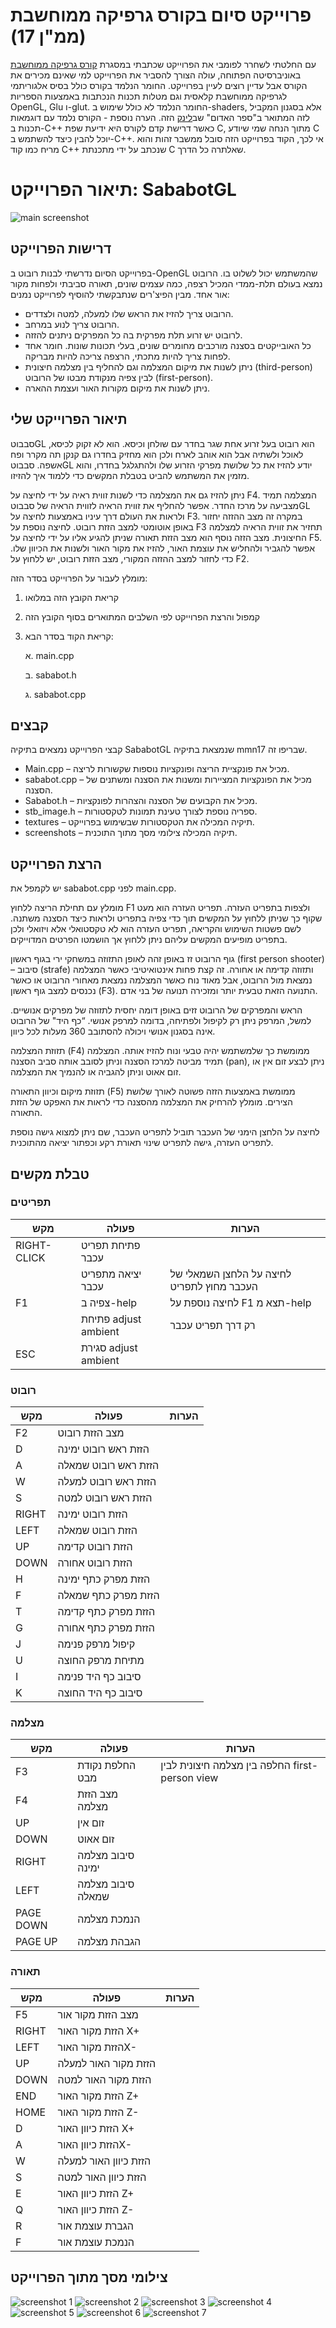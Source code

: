 # פרוייקט סיום בקורס גרפיקה ממוחשבת (ממ"ן 17)
עם החלטתי לשחרר לפומבי את הפרוייקט שכתבתי במסגרת [קורס גרפיקה ממוחשבת](https://www.openu.ac.il/courses/20562.htm) באוניברסיטה הפתוחה, עולה הצורך להסביר את הפרוייקט למי שאינם מכירים את הקורס אבל עדיין רוצים לעיין בפרוייקט. החומר הנלמד בקורס כולל בסיס אלגוריתמי לגרפיקה ממוחשבת קלאסית וגם מטלות תכנות הנכתבות באמצעות הספריות OpenGL, Glu ו-glut. החומר הנלמד לא כולל שימוש ב-shaders, אלא בסגנון המקביל לזה המתואר ב"ספר האדום" שב[לינק](https://www.glprogramming.com/red/) הזה. הערה נוספת - הקורס נלמד עם דוגמאות תכנות ב-C++ כאשר דרישת קדם לקורס היא ידיעת שפת C, מתוך הנחה שמי שיודע C יוכל להבין כיצד להשתמש ב-C++. אי לכך, הקוד בפרוייקט הזה סובל ממשבר זהות והוא מריח כמו קוד C++ שנכתב על ידי מתכנתת C שאלתרה כל הדרך.

# תיאור הפרוייקט: SababotGL
![main screenshot](/mmn17/screenshots/Screenshot%20from%202022-08-10%2014-54-38.png?raw=true)
## דרישות הפרוייקט
בפרוייקט הסיום נדרשתי לבנות רובוט ב-OpenGL שהמשתמש יכול לשלוט בו. הרובוט נמצא בעולם תלת-ממדי המכיל רצפה, כמה עצמים שונים, תאורה סביבתי ולפחות מקור אור אחד. מבין הפיצ'רים שנתבקשתי להוסיף לפרוייקט נמנים:
 - הרובוט צריך להזיז את הראש שלו למעלה, למטה ולצדדים.
 - הרובוט צריך לנוע במרחב.
 - לרובוט יש זרוע תלת מפרקית בה כל המפרקים ניתנים להזזה.
 - כל האובייקטים בסצנה מורכבים מחומרים שונים, בעלי תכונות שונות. חומר אחד לפחות צריך להיות מתכתי, הרצפה צריכה להיות מבריקה.
 - ניתן לשנות את מיקום המצלמה וגם להחליף בין מצלמה חיצונית (third-person) לבין צפיה מנקודת מבטו של הרובוט (first-person).
 - ניתן לשנות את מיקום מקורות האור ועצמת ההארה.

## תיאור הפרוייקט שלי
סבבוטGL הוא רובוט בעל זרוע אחת שגר בחדר עם שולחן וכיסא. הוא לא זקוק לכיסא, לאוכל ולשתיה אבל הוא אוהב לארח ולכן הוא מחזיק בחדרו גם קנקן תה מקרר ופח אשפה. סבבוטGL יודע להזיז את כל שלושת מפרקי הזרוע שלו ולהתגלגל בחדרו, והוא מזמין את המשתמש להביט בטבלת המקשים כדי ללמוד איך להזיזו.

ניתן להזיז גם את המצלמה כדי לשנות זווית ראיה על ידי לחיצה על F4. המצלמה תמיד מצביעה על מרכז החדר. אפשר להחליף את זווית הראיה לזווית הראיה של סבבוטGL ולראות את העולם דרך עיניו באמצעות לחיצה על F3. במקרה זה מצב ההזזה יחזור באופן אוטומטי למצב הזזת רובוט. לחיצה נוספת על F3 תחזיר את זווית הראיה למצלמה החיצונית.
מצב הזזה נוסף הוא מצב הזזת תאורה שניתן להגיע אליו על ידי לחיצה על F5. אפשר להגביר ולהחליש את עוצמת האור, להזיז את מקור האור ולשנות את הכיוון שלו.
כדי לחזור למצב ההזזה המקורי, מצב הזזת רובוט, יש ללחוץ על F2.

מומלץ לעבור על הפרוייקט בסדר הזה:
1. קריאת הקובץ הזה במלואו
2. קמפול והרצת הפרוייקט לפי השלבים המתוארים בסוף הקובץ הזה
3. קריאת הקוד בסדר הבא:
       
    א. main.cpp

    ב. sababot.h

    ג. sababot.cpp
    
## קבצים
קבצי הפרוייקט נמצאים בתיקיה SababotGL שנמצאת בתיקיה mmn17 שבריפו זה.
- Main.cpp – מכיל את פונקציית הריצה ופונקציות נוספות שקשורות לריצה.
- sababot.cpp – מכיל את הפונקציות המציירות ומשנות את הסצנה ומשתנים של הסצנה.
- Sababot.h – מכיל את הקבועים של הסצנה והצהרות לפונקציות.
- stb_image.h – ספריה נוספת לצורך טעינת תמונות לטקסטורות.
- textures – תיקיה המכילה את הטקסטורות שבשימוש בפרוייקט.
- screenshots – תיקיה המכילה צילומי מסך מתוך התוכנית.

## הרצת הפרוייקט
יש לקמפל את sababot.cpp לפני main.cpp.

מומלץ עם תחילת הריצה ללחוץ F1 ולצפות בתפריט העזרה. תפריט העזרה הוא מעט שקוף כך שניתן ללחוץ על המקשים תוך כדי צפיה בתפריט ולראות כיצד הסצנה משתנה. לשם פשטות השימוש והקריאה, תפריט העזרה הוא לא טקסטואלי אלא ויזואלי ולכן בתפריט מופיעים המקשים עליהם ניתן ללחוץ אך הושמטו הפרטים המדוייקים.

גוף הרובוט זז באופן זהה לאופן התזוזה במשחקי ירי בגוף ראשון (first person shooter) – סיבוב (strafe) ותזוזה קדימה או אחורה. זה קצת פחות אינטואיטיבי כאשר המצלמה נמצאת מול הרובוט, אבל מאוד נוח כאשר המצלמה נמצאת מאחורי הרובוט או כאשר נכנסים למצב גוף ראשון (F3). התנועה הזאת טבעית יותר ומזכירה תנועה של בני אדם.

הראש והמפרקים של הרובוט זזים באופן דומה יחסית לתזוזה של מפרקים אנושיים. למשל, המרפק ניתן רק לקיפול ולפתיחה, בדומה למרפק אנושי. “כף היד" של הרובוט אינה בסגנון אנושי ויכולה להסתובב 360 מעלות לכל כיוון.

תזוזת המצלמה (F4) ממומשת כך שלמשתמש יהיה טבעי ונוח להזיז אותה. המצלמה תמיד מביטה למרכז הסצנה וניתן לסובב אותה סביב הסצנה (pan), ניתן לבצע זום אין או זום אאוט וניתן להגביה או להנמיך את המצלמה.

תזוזת מיקום וכיוון התאורה (F5) ממומשת באמצעות הזזה פשוטה לאורך שלושת הצירים. מומלץ להרחיק את המצלמה מהסצנה כדי לראות את האפקט של הזזת התאורה. 

לחיצה על הלחצן הימני של העכבר תוביל לתפריט העכבר, שם ניתן למצוא גישה נוספת לתפריט העזרה, גישה לתפריט שינוי תאורת רקע וכפתור יציאה מהתוכנית.

## טבלת מקשים
### תפריטים
| מקש         | פעולה                | הערות                                      |
|-------------|----------------------|--------------------------------------------|
| RIGHT-CLICK | פתיחת תפריט עכבר     |                                            |
|             | יציאה מתפריט עכבר    | לחיצה על הלחצן השמאלי של העכבר מחוץ לתפריט |
| F1          | צפיה ב-help          | לחיצה נוספת על F1 תצא מ-help               |
|             | פתיחת adjust ambient | רק דרך תפריט עכבר                          |
| ESC         | סגירת adjust ambient |                                            |

### רובוט
| מקש   | פעולה                | הערות |
|-------|----------------------|-------|
|    F2 | מצב הזזת רובוט       |       |
| D     | הזזת ראש רובוט ימינה |       |
| A     | הזזת ראש רובוט שמאלה |       |
| W     | הזזת ראש רובוט למעלה |       |
| S     | הזזת ראש רובוט למטה  |       |
| RIGHT | הזזת רובוט ימינה     |       |
| LEFT  | הזזת רובוט שמאלה     |       |
| UP    | הזזת רובוט קדימה     |       |
| DOWN  | הזזת רובוט אחורה     |       |
| H     | הזזת מפרק כתף ימינה  |       |
| F     | הזזת מפרק כתף שמאלה  |       |
| T     | הזזת מפרק כתף קדימה  |       |
| G     | הזזת מפרק כתף אחורה  |       |
| J     | קיפול מרפק פנימה     |       |
| U     | מתיחת מרפק החוצה     |       |
| I     | סיבוב כף היד פנימה   |       |
| K     | סיבוב כף היד החוצה   |       |
### מצלמה
| מקש       | פעולה             | הערות                                          |
|-----------|-------------------|------------------------------------------------|
| F3        | החלפת נקודת מבט   | החלפה בין מצלמה חיצונית לבין first-person view |
| F4        | מצב הזזת מצלמה    |                                                |
| UP        | זום אין           |                                                |
| DOWN      | זום אאוט          |                                                |
| RIGHT     | סיבוב מצלמה ימינה |                                                |
| LEFT      | סיבוב מצלמה שמאלה |                                                |
| PAGE DOWN | הנמכת מצלמה       |                                                |
| PAGE UP   | הגבהת מצלמה       |                                                |
### תאורה
| מקש   | פעולה                 | הערות |
|-------|-----------------------|-------|
| F5    | מצב הזזת מקור אור     |       |
| RIGHT | הזזת מקור האור X+     |       |
| LEFT  | הזזת מקור האורX-      |       |
| UP    | הזזת מקור האור למעלה  |       |
| DOWN  | הזזת מקור האור למטה   |       |
| END   | הזזת מקור האור Z+     |       |
| HOME  | הזזת מקור האור Z-     |       |
| D     | הזזת כיוון האור X+    |       |
| A     | הזזת כיוון האורX-     |       |
| W     | הזזת כיוון האור למעלה |       |
| S     | הזזת כיוון האור למטה  |       |
| E     | הזזת כיוון האור Z+    |       |
| Q     | הזזת כיוון האור Z-    |       |
| R     | הגברת עוצמת אור       |       |
| F     | הנמכת עוצמת אור       |       |

## צילומי מסך מתוך הפרוייקט
![screenshot 1](/mmn17/screenshots/Screenshot%20from%202022-08-10%2015-00-48.png?raw=true)
![screenshot 2](/mmn17/screenshots/Screenshot%20from%202022-08-10%2015-10-07.png?raw=true)
![screenshot 3](/mmn17/screenshots/Screenshot%20from%202022-08-10%2015-11-33.png?raw=true)
![screenshot 4](/mmn17/screenshots/Screenshot%20from%202022-08-10%2015-32-14.png?raw=true)
![screenshot 5](/mmn17/screenshots/Screenshot%20from%202022-08-10%2015-36-38.png?raw=true)
![screenshot 6](/mmn17/screenshots/Screenshot%20from%202022-08-10%2015-38-36.png?raw=true)
![screenshot 7](/mmn17/screenshots/Screenshot%20from%202022-08-10%2015-48-22.png?raw=true)
